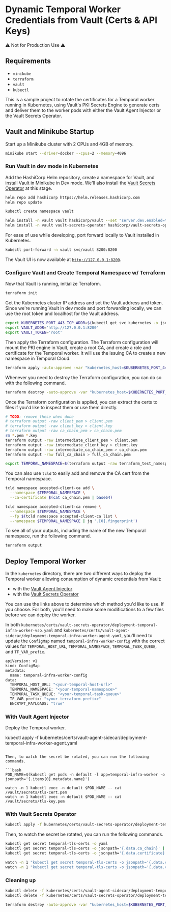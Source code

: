 # Dynamic Temporal Worker Credentials from Vault (Certs & API Keys)

⚠️ Not for Production Use ⚠️

## Requirements

- `minikube`
- `terraform`
- `vault`
- `kubectl`

This is a sample project to rotate the certificates for a Temporal worker running in Kubernetes,
using Vault's PKI Secrets Engine to generate certs and deliver them to the worker pods with either
the Vault Agent Injector or the Vault Secrets Operator.

## Vault and Minikube Startup

Start up a Minikube cluster with 2 CPUs and 4GB of memory.

```bash
minikube start --driver=docker --cpus=2 --memory=4096
```

### Run Vault in dev mode in Kubernetes

Add the HashiCorp Helm repository, create a namespace for Vault, and install Vault in Minikube in
Dev mode. We'll also install the [Vault Secrets Operator](https://github.com/hashicorp/vault-secrets-operator)
at this stage.

```bash
helm repo add hashicorp https://helm.releases.hashicorp.com
helm repo update

kubectl create namespace vault

helm install -n vault vault hashicorp/vault --set "server.dev.enabled=true"
helm install -n vault vault-secrets-operator hashicorp/vault-secrets-operator
```

For ease of use while developing, port forward locally to Vault installed in Kubernetes.

```bash
kubectl port-forward -n vault svc/vault 8200:8200
```

The Vault UI is now available at [`http://127.0.0.1:8200`](http://127.0.0.1:8200).

### Configure Vault and Create Temporal Namespace w/ Terraform

Now that Vault is running, initialize Terraform.

```bash
terraform init
```

Get the Kubernetes cluster IP address and set the Vault address and token. Since we're running Vault
in dev mode and port forwarding locally, we can use the root token and localhost for the Vault address.

```bash
export KUBERNETES_PORT_443_TCP_ADDR=$(kubectl get svc kubernetes -o jsonpath='{.spec.clusterIP}')
export VAULT_ADDR='http://127.0.0.1:8200'
export VAULT_TOKEN='root'
```

Then apply the Terraform configuration. The Terraform configuration will mount the PKI engine in Vault,
create a root CA, and create a role and certificate for the Temporal worker. It will use the issuing
CA to create a new namespace in Temporal Cloud.

```bash
terraform apply -auto-approve -var "kubernetes_host=$KUBERNETES_PORT_443_TCP_ADDR"
```

Whenever you need to destroy the Terraform configuration, you can do so with the following command.

```bash
terraform destroy -auto-approve -var "kubernetes_host=$KUBERNETES_PORT_443_TCP_ADDR"
```

Once the Terraform configuration is applied, you can extract the certs to files if you'd like to
inspect them or use them directly.

```bash
# TODO: remove these when done
# terraform output -raw client_pem > client.pem
# terraform output -raw client_key > client.key
# terraform output -raw ca_chain_pem > ca_chain.pem
rm *.pem *.key
terraform output -raw intermediate_client_pem > client.pem
terraform output -raw intermediate_client_key > client.key
terraform output -raw intermediate_ca_chain_pem > ca_chain.pem
terraform output -raw full_ca_chain > full_ca_chain.pem

export TEMPORAL_NAMESPACE=$(terraform output -raw terraform_test_namespace_id)
```

You can also use `tcld` to easily add and remove the CA cert from the Temporal namespace.

```bash
tcld namespace accepted-client-ca add \
  --namespace $TEMPORAL_NAMESPACE \
  --ca-certificate $(cat ca_chain.pem | base64)

tcld namespace accepted-client-ca remove \
  --namespace $TEMPORAL_NAMESPACE \
  --fp $(tcld namespace accepted-client-ca list \
  --namespace $TEMPORAL_NAMESPACE | jq '.[0].fingerprint')
```

To see all of your outputs, including the name of the new Temporal namespace, run the following command.

```bash
terraform output
```

## Deploy Temporal Worker

In the `kubernetes` directory, there are two different ways to deploy the Temporal worker allowing
consumption of dynamic credentials from Vault:

- with the [Vault Agent Injector](https://www.vaultproject.io/docs/platform/k8s/injector)
- with the [Vault Secrets Operator](https://github.com/hashicorp/vault-secrets-operator)

You can use the links above to determine which method you'd like to use. If you choose.  For both,
you'll need to make some modifications to a few files before we can deploy the worker.

In both `kubernetes/certs/vault-secrets-operator/deployment-temporal-infra-worker-vso.yaml` and
`kubernetes/certs/vault-agent-sidecar/deployment-temporal-infra-worker-agent.yaml`, you'll need to update
the `ConfigMap` named `temporal-infra-worker-config` with the correct values for `TEMPORAL_HOST_URL`,
`TEMPORAL_NAMESPACE`, `TEMPORAL_TASK_QUEUE`, and `TF_VAR_prefix`.

```bash
apiVersion: v1
kind: ConfigMap
metadata:
  name: temporal-infra-worker-config
data:
  TEMPORAL_HOST_URL: "<your-temporal-host-url>"
  TEMPORAL_NAMESPACE: "<your-temporal-namespace>"
  TEMPORAL_TASK_QUEUE: "<your-temporal-task-queue>"
  TF_VAR_prefix: "<your-terraform-prefix>"
  ENCRYPT_PAYLOADS: "true"
```

### With Vault Agent Injector

Deploy the Temporal worker.

kubectl apply -f kubernetes/certs/vault-agent-sidecar/deployment-temporal-infra-worker-agent.yaml

```

Then, to watch the secret be rotated, you can run the following commands.

```bash
POD_NAME=$(kubectl get pods -n default -l app=temporal-infra-worker -o jsonpath='{.items[0].metadata.name}')

watch -n 1 kubectl exec -n default $POD_NAME -- cat /vault/secrets/tls-cert.pem
watch -n 1 kubectl exec -n default $POD_NAME -- cat /vault/secrets/tls-key.pem
```

### With Vault Secrets Operator

```bash
kubectl apply -f kubernetes/certs/vault-secrets-operator/deployment-temporal-infra-worker-vso.yaml
```

Then, to watch the secret be rotated, you can run the following commands.

```bash
kubectl get secret temporal-tls-certs -o yaml
kubectl get secret temporal-tls-certs -o jsonpath='{.data.ca_chain}' | base64 -d
kubectl get secret temporal-tls-certs -o jsonpath='{.data.certificate}' | base64 -d

watch -n 1 "kubectl get secret temporal-tls-certs -o jsonpath='{.data.ca_chain}' | base64 -d"
watch -n 1 "kubectl get secret temporal-tls-certs -o jsonpath='{.data.certificate}' | base64 --decode"
```

### Cleaning up

```bash
kubectl delete -f kubernetes/certs/vault-agent-sidecar/deployment-temporal-infra-worker-agent.yaml
kubectl delete -f kubernetes/certs/vault-secrets-operator/deployment-temporal-infra-worker-vso.yaml

terraform destroy -auto-approve -var "kubernetes_host=$KUBERNETES_PORT_443_TCP_ADDR"
```
